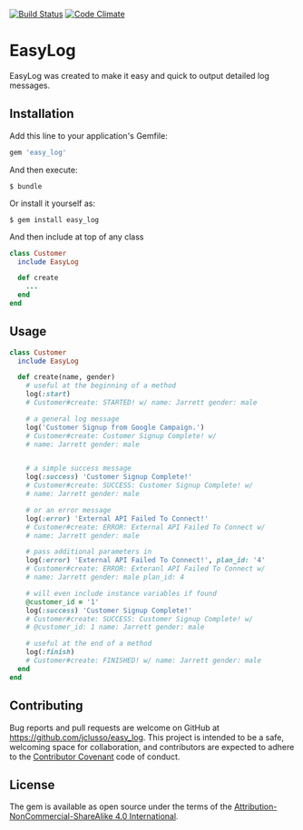 [![Build Status](https://travis-ci.org/jclusso/easy_log.svg)](https://travis-ci.org/jclusso/easy_log)
[![Code Climate](https://codeclimate.com/github/jclusso/easy_log/badges/gpa.svg)](https://codeclimate.com/github/jclusso/easy_log)
# EasyLog

EasyLog was created to make it easy and quick to output detailed log messages.

## Installation

Add this line to your application's Gemfile:

```ruby
gem 'easy_log'
```

And then execute:

    $ bundle

Or install it yourself as:

    $ gem install easy_log

And then include at top of any class
```ruby
class Customer
  include EasyLog

  def create
    ...
  end
end
```

## Usage

```ruby
class Customer
  include EasyLog

  def create(name, gender)
    # useful at the beginning of a method
    log(:start)
    # Customer#create: STARTED! w/ name: Jarrett gender: male

    # a general log message
    log('Customer Signup from Google Campaign.')
    # Customer#create: Customer Signup Complete! w/
    # name: Jarrett gender: male


    # a simple success message
    log(:success) 'Customer Signup Complete!'
    # Customer#create: SUCCESS: Customer Signup Complete! w/
    # name: Jarrett gender: male

    # or an error message
    log(:error) 'External API Failed To Connect!'
    # Customer#create: ERROR: External API Failed To Connect w/
    # name: Jarrett gender: male

    # pass additional parameters in
    log(:error) 'External API Failed To Connect!', plan_id: '4'
    # Customer#create: ERROR: Exteranl API Failed To Connect w/
    # name: Jarrett gender: male plan_id: 4

    # will even include instance variables if found
    @customer_id = '1'
    log(:success) 'Customer Signup Complete!'
    # Customer#create: SUCCESS: Customer Signup Complete! w/
    # @customer_id: 1 name: Jarrett gender: male

    # useful at the end of a method
    log(:finish)
    # Customer#create: FINISHED! w/ name: Jarrett gender: male
  end
end
```

## Contributing

Bug reports and pull requests are welcome on GitHub at https://github.com/jclusso/easy_log. This project is intended to be a safe, welcoming space for collaboration, and contributors are expected to adhere to the [Contributor Covenant](contributor-covenant.org) code of conduct.


## License

The gem is available as open source under the terms of the [Attribution-NonCommercial-ShareAlike 4.0 International](https://creativecommons.org/licenses/by-nc-sa/4.0/).
